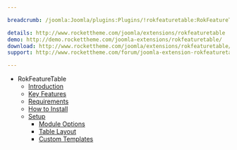 ```yaml
---

breadcrumb: /joomla:Joomla/plugins:Plugins/!rokfeaturetable:RokFeatureTable

details: http://www.rockettheme.com/joomla/extensions/rokfeaturetable
demo: http://demo.rockettheme.com/joomla-extensions/rokfeaturetable/
download: http://www.rockettheme.com/joomla/extensions/rokfeaturetable/modal/downloads
support: http://www.rockettheme.com/forum/joomla-extension-rokfeaturetable/

---
```


* RokFeatureTable
    * [Introduction]()
    * [Key Features](INDEX.md#key-features)
    * [Requirements](INDEX.md#requirements)
    * [How to Install](INDEX.md#how-to-install)
    * [Setup](rokfeaturetable_use.md)
    	* [Module Options](rokfeaturetable_use.md#widget-settings)
    	* [Table Layout](rokfeaturetable_use.md#table-layout)
    	* [Custom Templates](rokfeaturetable_use.md#custom-templates)
